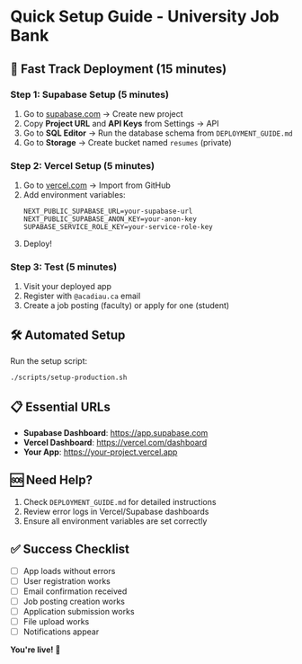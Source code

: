 # Quick Setup Guide - University Job Bank

## 🚀 Fast Track Deployment (15 minutes)

### Step 1: Supabase Setup (5 minutes)
1. Go to [supabase.com](https://supabase.com) → Create new project
2. Copy **Project URL** and **API Keys** from Settings → API
3. Go to **SQL Editor** → Run the database schema from `DEPLOYMENT_GUIDE.md`
4. Go to **Storage** → Create bucket named `resumes` (private)

### Step 2: Vercel Setup (5 minutes)
1. Go to [vercel.com](https://vercel.com) → Import from GitHub
2. Add environment variables:
   ```
   NEXT_PUBLIC_SUPABASE_URL=your-supabase-url
   NEXT_PUBLIC_SUPABASE_ANON_KEY=your-anon-key
   SUPABASE_SERVICE_ROLE_KEY=your-service-role-key
   ```
3. Deploy!

### Step 3: Test (5 minutes)
1. Visit your deployed app
2. Register with `@acadiau.ca` email
3. Create a job posting (faculty) or apply for one (student)

## 🛠️ Automated Setup

Run the setup script:
```bash
./scripts/setup-production.sh
```

## 📋 Essential URLs

- **Supabase Dashboard**: https://app.supabase.com
- **Vercel Dashboard**: https://vercel.com/dashboard
- **Your App**: https://your-project.vercel.app

## 🆘 Need Help?

1. Check `DEPLOYMENT_GUIDE.md` for detailed instructions
2. Review error logs in Vercel/Supabase dashboards
3. Ensure all environment variables are set correctly

## ✅ Success Checklist

- [ ] App loads without errors
- [ ] User registration works
- [ ] Email confirmation received
- [ ] Job posting creation works
- [ ] Application submission works
- [ ] File upload works
- [ ] Notifications appear

**You're live! 🎉**